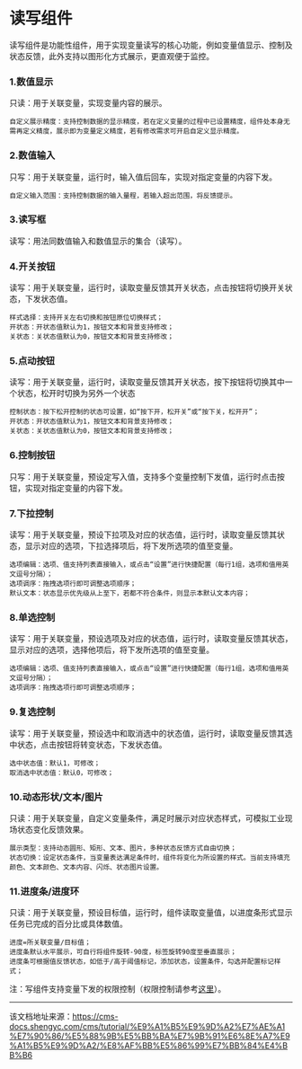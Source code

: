 # 读写组件

读写组件是功能性组件，用于实现变量读写的核心功能，例如变量值显示、控制及状态反馈，此外支持以图形化方式展示，更直观便于监控。

### 1.数值显示​

只读：用于关联变量，实现变量内容的展示。
    
    
    自定义展示精度：支持控制数据的显示精度，若在定义变量的过程中已设置精度，组件处本身无需再定义精度，展示即为变量定义精度，若有修改需求可开启自定义显示精度。  
    

### 2.数值输入​

只写：用于关联变量，运行时，输入值后回车，实现对指定变量的内容下发。
    
    
    自定义输入范围：支持控制数据的输入量程，若输入超出范围，将反馈提示。  
    

### 3.读写框​

读写：用法同数值输入和数值显示的集合（读写）。

### 4.开关按钮​

读写：用于关联变量，运行时，读取变量反馈其开关状态，点击按钮将切换开关状态，下发状态值。
    
    
    样式选择：支持开关左右切换和按钮原位切换样式；  
    开状态：开状态值默认为1，按钮文本和背景支持修改；  
    关状态：关状态值默认为0，按钮文本和背景支持修改；  
    

### 5.点动按钮​

读写：用于关联变量，运行时，读取变量反馈其开关状态，按下按钮将切换其中一个状态，松开时切换为另外一个状态
    
    
    控制状态：按下松开控制的状态可设置，如“按下开，松开关”或“按下关，松开开”；  
    开状态：开状态值默认为1，按钮文本和背景支持修改；  
    关状态：关状态值默认为0，按钮文本和背景支持修改；  
    

### 6.控制按钮​

只写：用于关联变量，预设定写入值，支持多个变量控制下发值，运行时点击按钮，实现对指定变量的内容下发。

### 7.下拉控制​

读写：用于关联变量，预设下拉项及对应的状态值，运行时，读取变量反馈其状态，显示对应的选项，下拉选择项后，将下发所选项的值至变量。
    
    
    选项编辑：选项、值支持列表直接输入，或点击“设置”进行快捷配置（每行1组，选项和值用英文逗号分隔）；  
    选项调序：拖拽选项行即可调整选项顺序；  
    默认文本：状态显示优先级从上至下，若都不符合条件，则显示本默认文本内容；  
    

### 8.单选控制​

读写：用于关联变量，预设选项及对应的状态值，运行时，读取变量反馈其状态，显示对应的选项，选择他项后，将下发所选项的值至变量。
    
    
    选项编辑：选项、值支持列表直接输入，或点击“设置”进行快捷配置（每行1组，选项和值用英文逗号分隔）；  
    选项调序：拖拽选项行即可调整选项顺序；  
    

### 9.复选控制​

读写：用于关联变量，预设选中和取消选中的状态值，运行时，读取变量反馈其选中状态，点击按钮将转变状态，下发状态值。
    
    
    选中状态值：默认1，可修改；  
    取消选中状态值：默认0，可修改；  
    

### 10.动态形状/文本/图片​

只读：用于关联变量，自定义变量条件，满足时展示对应状态样式，可模拟工业现场状态变化反馈效果。
    
    
    展示类型：支持动态圆形、矩形、文本、图片，多种状态反馈方式自由切换；  
    状态切换：设定状态条件，当变量表达满足条件时，组件将变化为所设置的样式。当前支持填充颜色、文本颜色、文本内容、闪烁、状态图片设置。  
    

### 11.进度条/进度环​

只读：用于关联变量，预设目标值，运行时，组件读取变量值，以进度条形式显示任务已完成的百分比或具体数值。
    
    
    进度=所关联变量/目标值；  
    进度条默认水平展示，可自行将组件旋转-90度，标签旋转90度至垂直展示；  
    进度条可根据值反馈状态，如低于/高于阈值标记，添加状态，设置条件，勾选并配置标记样式；  
    

注：写组件支持变量下发的权限控制（权限控制请参考[这里](/cms/tutorial/页面管理/使用运行模块/权限管理)）。


---

该文档地址来源：https://cms-docs.shengyc.com/cms/tutorial/%E9%A1%B5%E9%9D%A2%E7%AE%A1%E7%90%86/%E5%88%9B%E5%BB%BA%E7%9B%91%E6%8E%A7%E9%A1%B5%E9%9D%A2/%E8%AF%BB%E5%86%99%E7%BB%84%E4%BB%B6